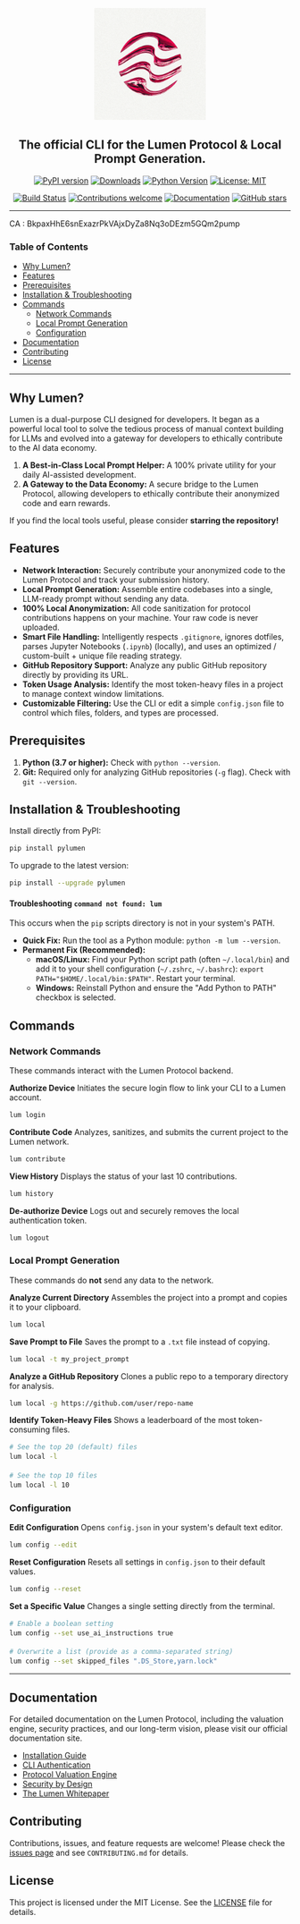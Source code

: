 <p align="center">
  <img src="./assets/logo.jpg" alt="Lumen Logo" width="200">
</p>

<h2 align="center">
  The official CLI for the Lumen Protocol & Local Prompt Generation.
</h2>

<p align="center">
    <a href="https://badge.fury.io/py/pylumen"><img src="https://badge.fury.io/py/pylumen.svg" alt="PyPI version"></a>
    <a href="https://pepy.tech/project/pylumen"><img src="https://static.pepy.tech/badge/pylumen" alt="Downloads"></a>
    <a href="https://pypi.org/project/pylumen/"><img src="https://img.shields.io/pypi/pyversions/pylumen.svg" alt="Python Version"></a>
    <a href="https://opensource.org/licenses/MIT"><img src="https://img.shields.io/badge/License-MIT-yellow.svg" alt="License: MIT"></a>
</p>
<p align="center">
    <a href="https://github.com/far3x/lumen/actions/workflows/release.yaml"><img src="https://github.com/far3x/lumen/actions/workflows/release.yaml/badge.svg" alt="Build Status"></a>
    <a href="https://github.com/far3x/lumen/blob/main/CONTRIBUTING.md"><img src="https://img.shields.io/badge/contributions-welcome-brightgreen.svg?style=flat" alt="Contributions welcome"></a>
    <a href="https://lumen.onl/docs/introduction"><img src="https://img.shields.io/badge/docs-lumen.onl-13131A.svg" alt="Documentation"></a>
    <a href="https://github.com/far3x/lumen/stargazers/"><img src="https://img.shields.io/github/stars/far3x/lumen.svg?style=social&label=Star" alt="GitHub stars"></a>
</p>

---

CA : BkpaxHhE6snExazrPkVAjxDyZa8Nq3oDEzm5GQm2pump

### Table of Contents

-   [Why Lumen?](#why-lumen)
-   [Features](#features)
-   [Prerequisites](#prerequisites)
-   [Installation & Troubleshooting](#installation--troubleshooting)
-   [Commands](#commands)
    -   [Network Commands](#network-commands)
    -   [Local Prompt Generation](#local-prompt-generation)
    -   [Configuration](#configuration)
-   [Documentation](#documentation)
-   [Contributing](#contributing)
-   [License](#license)

---

<h2 id="why-lumen">Why Lumen?</h2>

Lumen is a dual-purpose CLI designed for developers. It began as a powerful local tool to solve the tedious process of manual context building for LLMs and evolved into a gateway for developers to ethically contribute to the AI data economy.

1.  **A Best-in-Class Local Prompt Helper:** A 100% private utility for your daily AI-assisted development.
2.  **A Gateway to the Data Economy:** A secure bridge to the Lumen Protocol, allowing developers to ethically contribute their anonymized code and earn rewards.

If you find the local tools useful, please consider **starring the repository!**

<h2 id="features">Features</h2>

*   **Network Interaction:** Securely contribute your anonymized code to the Lumen Protocol and track your submission history.
*   **Local Prompt Generation:** Assemble entire codebases into a single, LLM-ready prompt without sending any data.
*   **100% Local Anonymization:** All code sanitization for protocol contributions happens on your machine. Your raw code is never uploaded.
*   **Smart File Handling:** Intelligently respects `.gitignore`, ignores dotfiles, parses Jupyter Notebooks (`.ipynb`) (locally), and uses an optimized / custom-built + unique file reading strategy.
*   **GitHub Repository Support:** Analyze any public GitHub repository directly by providing its URL.
*   **Token Usage Analysis:** Identify the most token-heavy files in a project to manage context window limitations.
*   **Customizable Filtering:** Use the CLI or edit a simple `config.json` file to control which files, folders, and types are processed.

<h2 id="prerequisites">Prerequisites</h2>

1.  **Python (3.7 or higher):** Check with `python --version`.
2.  **Git:** Required only for analyzing GitHub repositories (`-g` flag). Check with `git --version`.

<h2 id="installation--troubleshooting">Installation & Troubleshooting</h2>

Install directly from PyPI:
```bash
pip install pylumen
```

To upgrade to the latest version:
```bash
pip install --upgrade pylumen
```

#### Troubleshooting `command not found: lum`
This occurs when the `pip` scripts directory is not in your system's PATH.

*   **Quick Fix:** Run the tool as a Python module: `python -m lum --version`.
*   **Permanent Fix (Recommended):**
    *   **macOS/Linux:** Find your Python script path (often `~/.local/bin`) and add it to your shell configuration (`~/.zshrc`, `~/.bashrc`): `export PATH="$HOME/.local/bin:$PATH"`. Restart your terminal.
    *   **Windows:** Reinstall Python and ensure the "Add Python to PATH" checkbox is selected.

<h2 id="commands">Commands</h2>

### Network Commands
These commands interact with the Lumen Protocol backend.

**Authorize Device**
Initiates the secure login flow to link your CLI to a Lumen account.
```bash
lum login
```

**Contribute Code**
Analyzes, sanitizes, and submits the current project to the Lumen network.
```bash
lum contribute
```

**View History**
Displays the status of your last 10 contributions.
```bash
lum history
```

**De-authorize Device**
Logs out and securely removes the local authentication token.
```bash
lum logout
```

### Local Prompt Generation
These commands do **not** send any data to the network.

**Analyze Current Directory**
Assembles the project into a prompt and copies it to your clipboard.
```bash
lum local
```

**Save Prompt to File**
Saves the prompt to a `.txt` file instead of copying.
```bash
lum local -t my_project_prompt
```

**Analyze a GitHub Repository**
Clones a public repo to a temporary directory for analysis.
```bash
lum local -g https://github.com/user/repo-name
```

**Identify Token-Heavy Files**
Shows a leaderboard of the most token-consuming files.
```bash
# See the top 20 (default) files
lum local -l

# See the top 10 files
lum local -l 10
```

<h3 id="configuration">Configuration</h3>

**Edit Configuration**
Opens `config.json` in your system's default text editor.
```bash
lum config --edit
```

**Reset Configuration**
Resets all settings in `config.json` to their default values.
```bash
lum config --reset
```

**Set a Specific Value**
Changes a single setting directly from the terminal.
```bash
# Enable a boolean setting
lum config --set use_ai_instructions true

# Overwrite a list (provide as a comma-separated string)
lum config --set skipped_files ".DS_Store,yarn.lock"
```

---

<h2 id="documentation">Documentation</h2>

For detailed documentation on the Lumen Protocol, including the valuation engine, security practices, and our long-term vision, please visit our official documentation site.

-   [Installation Guide](https://lumen.onl/docs/installation)
-   [CLI Authentication](https://lumen.onl/docs/authentication)
-   [Protocol Valuation Engine](https://lumen.onl/docs/valuation)
-   [Security by Design](https://lumen.onl/docs/security)
-   [The Lumen Whitepaper](https://lumen.onl/docs/whitepaper)

<h2 id="contributing">Contributing</h2>

Contributions, issues, and feature requests are welcome! Please check the [issues page](https://github.com/far3x/lumen/issues) and see `CONTRIBUTING.md` for details.

<h2 id="license">License</h2>

This project is licensed under the MIT License. See the [LICENSE](./LICENSE) file for details.
